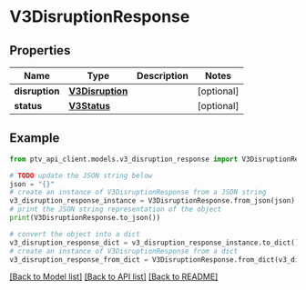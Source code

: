 # V3DisruptionResponse


## Properties

Name | Type | Description | Notes
------------ | ------------- | ------------- | -------------
**disruption** | [**V3Disruption**](V3Disruption.md) |  | [optional] 
**status** | [**V3Status**](V3Status.md) |  | [optional] 

## Example

```python
from ptv_api_client.models.v3_disruption_response import V3DisruptionResponse

# TODO update the JSON string below
json = "{}"
# create an instance of V3DisruptionResponse from a JSON string
v3_disruption_response_instance = V3DisruptionResponse.from_json(json)
# print the JSON string representation of the object
print(V3DisruptionResponse.to_json())

# convert the object into a dict
v3_disruption_response_dict = v3_disruption_response_instance.to_dict()
# create an instance of V3DisruptionResponse from a dict
v3_disruption_response_from_dict = V3DisruptionResponse.from_dict(v3_disruption_response_dict)
```
[[Back to Model list]](../README.md#documentation-for-models) [[Back to API list]](../README.md#documentation-for-api-endpoints) [[Back to README]](../README.md)


